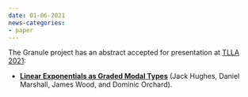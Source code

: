 ```yaml
---
date: 01-06-2021
news-categories:
- paper
---
```


The Granule project has an abstract accepted for presentation at [TLLA 2021](https://lipn.univ-paris13.fr/TLLA/2021/):

- [__Linear Exponentials as Graded Modal Types__](http://granule-project.github.io/papers/tlla_2021_paper11.pdf) (Jack Hughes, Daniel Marshall, James Wood, and Dominic Orchard).
